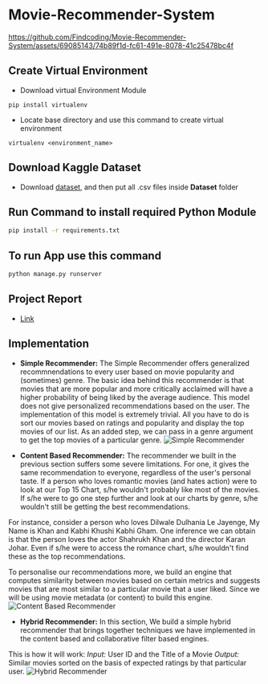 # Movie-Recommender-System


https://github.com/Findcoding/Movie-Recommender-System/assets/69085143/74b89f1d-fc61-491e-8078-41c25478bc4f


<!-- ![Home](https://github.com/Findcoding/Movie-Recommender-System/assets/69085143/402066ea-d069-4aed-98a6-ad72069b9f37) -->

## Create Virtual Environment
- Download virtual Environment Module
```
pip install virtualenv
```
- Locate base directory and use this command to create virtual environment
```
virtualenv <environment_name>
```
## Download Kaggle Dataset
- Download [dataset](https://www.kaggle.com/datasets/rounakbanik/the-movies-dataset), and then put all .csv files inside **Dataset** folder
## Run Command to install required Python Module
```sh
pip install -r requirements.txt
```
## To run App use this command
```sh
python manage.py runserver
```
## Project Report
- [Link](https://docs.google.com/presentation/d/12CbAwLRKh0JN6CNpZPq6RqJ4zktfQh-1YTOaLcsqV1M/edit?usp=sharing)

## Implementation 
- **Simple Recommender:** The Simple Recommender offers generalized recommnendations to every user based on movie popularity and (sometimes) genre. The basic idea behind this recommender is that movies that are more popular and more critically acclaimed will have a higher probability of being liked by the average audience. This model does not give personalized recommendations based on the user. The implementation of this model is extremely trivial. All you have to do is sort our movies based on ratings and popularity and display the top movies of our list. As an added step, we can pass in a genre argument to get the top movies of a particular genre.
![Simple Recommender](https://github.com/Findcoding/Movie-Recommender-System/assets/69085143/5d39471b-3e3a-46a4-ab6b-5d12b28685be)

- **Content Based Recommender:** The recommender we built in the previous section suffers some severe limitations. For one, it gives the same recommendation to everyone, regardless of the user's personal taste. If a person who loves romantic movies (and hates action) were to look at our Top 15 Chart, s/he wouldn't probably like most of the movies. If s/he were to go one step further and look at our charts by genre, s/he wouldn't still be getting the best recommendations.

For instance, consider a person who loves Dilwale Dulhania Le Jayenge, My Name is Khan and Kabhi Khushi Kabhi Gham. One inference we can obtain is that the person loves the actor Shahrukh Khan and the director Karan Johar. Even if s/he were to access the romance chart, s/he wouldn't find these as the top recommendations.

To personalise our recommendations more, we build an engine that computes similarity between movies based on certain metrics and suggests movies that are most similar to a particular movie that a user liked. Since we will be using movie metadata (or content) to build this engine.
![Content Based Recommender](https://github.com/Findcoding/Movie-Recommender-System/assets/69085143/8cf0f430-b703-4980-931f-67d3e9ceea0d)

- **Hybrid Recommender:** In this section, We build a simple hybrid recommender that brings together techniques we have implemented in the content based and collaborative filter based engines. 

This is how it will work:
 _Input:_ User ID and the Title of a Movie
 _Output:_ Similar movies sorted on the basis of expected ratings by that particular user.
 ![Hybrid Recommender](https://github.com/Findcoding/Movie-Recommender-System/assets/69085143/6606777b-4b43-404a-8050-cc639d7c15a6)


